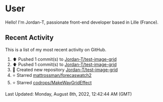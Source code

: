 # User

Hello! I'm Jordan-T, passionate front-end developer based in Lille (France).

## Recent Activity

This is a list of my most recent activity on GitHub.

<!--RECENT_ACTIVITY:start-->
1. ⬆️ Pushed 1 commit(s) to [Jordan-T/test-image-grid](https://github.com/Jordan-T/test-image-grid)
2. ⬆️ Pushed 1 commit(s) to [Jordan-T/test-image-grid](https://github.com/Jordan-T/test-image-grid)
3. 📔 Created new repository [Jordan-T/test-image-grid](https://github.com/Jordan-T/test-image-grid)
4. ⭐ Starred [mattrossman/forecaswatch2](https://github.com/mattrossman/forecaswatch2)
5. ⭐ Starred [codrops/MakeWayGridEffect](https://github.com/codrops/MakeWayGridEffect)
<!--RECENT_ACTIVITY:end-->

<!--RECENT_ACTIVITY:last_update-->
Last Updated: Monday, August 8th, 2022, 12:42:44 AM (GMT)
<!--RECENT_ACTIVITY:last_update_end-->
